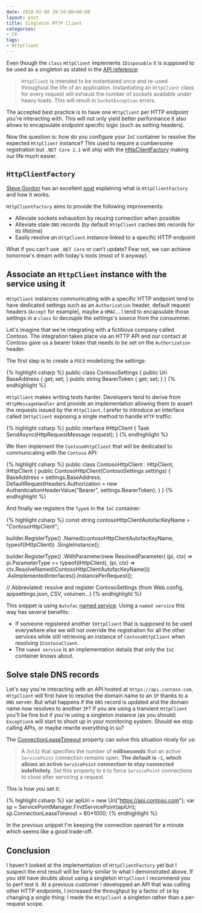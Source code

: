 ```yaml
---
date: 2018-02-08 20:34:06+00:00
layout: post
title: Singleton HTTP Client
categories:
- C#
tags:
- HttpClient
---
```


Even though the `class` `HttpClient` implements `IDisposable` it is supposed to be used as a singleton as stated in the [API reference][http-client-reference]:

> `HttpClient` is intended to be instantiated once and re-used throughout the life of an application. Instantiating an `HttpClient` class for every request will exhaust the number of sockets available under heavy loads. This will result in `SocketException` errors.

The accepted best practice is to have one `HttpClient` per HTTP endpoint you're interacting with. This will not only yield better performance it also allows to encapsulate endpoint specific logic (such as setting headers).

Now the question is: how do you configure your `IoC` container to resolve the expected `HttpClient` instance? This used to require a cumbersome registration but `.NET Core 2.1` will ship with the [HttpClientFactory][http-client-factory] making our life much easier.<!--more-->

## `HttpClientFactory`

[Steve Gordon][steve-gordon-blog] has an excellent [post][http-client-factory-post] explaining what is `HttpClientFactory` and how it works.

`HttpClientFactory` aims to provide the following improvements:

- Alleviate sockets exhaustion by reusing connection when possible
- Alleviate stale `DNS` records (by default `HttpClient` caches `DNS` records for its lifetime)
- Easily resolve an `HttpClient` instance linked to a specific HTTP endpoint

What if you can't use `.NET Core` or can't update? Fear not, we can achieve tomorrow's dream with today's tools (most of it anyway).

## Associate an `HttpClient` instance with the service using it

`HttpClient` instances communicating with a specific HTTP endpoint tend to have dedicated settings such as an `Authorization` header, default request headers (`Accept` for example), maybe a `HMAC`... I tend to encapsulate those settings in a `class` to decouple the settings's source from the consummer.

Let's imagine that we're integrating with a fictitious company called *Contoso*. The integration takes place via an HTTP API and our contact at Contoso gave us a bearer token that needs to be set on the `Authorization` header.

The first step is to create a `POCO` modelizing the settings:

{% highlight csharp %}
public class ContosoSettings
{
    public Uri BaseAddress { get; set; }
    public string BearerToken { get; set; }
}
{% endhighlight %}

`HttpClient` makes writing tests harder. Developers tend to derive from `HttpMessageHandler` and provide an implementation allowing them to assert the requests issued by the `HttpClient`. I prefer to introduce an interface called `IHttpClient` exposing a single method to handle `HTTP` traffic:

{% highlight csharp %}
public interface IHttpClient
{
    Task<HttpResponseMessage> SendAsync(HttpRequestMessage request);
}
{% endhighlight %}

We then implement the `ContosoHttpClient` that will be dedicated to communicating with the `Contoso` API:

{% highlight csharp %}
public class ContosoHttpClient : HttpClient, IHttpClient
{
    public ContosoHttpClient(ContosoSettings settings)
    {
        BaseAddress = settings.BaseAddress;
        DefaultRequestHeaders.Authorization = new AuthenticationHeaderValue("Bearer", settings.BearerToken);
    }
}
{% endhighlight %}

And finally we registers the `Type`s in the `IoC` container:

{% highlight csharp %}
const string contosoHttpClientAutofacKeyName = "ContosoHttpClient";

builder.RegisterType<ContosoHttpClient>()
    .Named(contosoHttpClientAutofacKeyName, typeof(IHttpClient))
    .SingleInstance();

builder.RegisterType<ContosoClient>()
    .WithParameter(new ResolvedParameter(
        (pi, ctx) => pi.ParameterType == typeof(IHttpClient),
        (pi, ctx) => ctx.ResolveNamed<IHttpClient>(ContosoHttpClientAutofacKeyName)))
    .AsImplementedInterfaces().InstancePerRequest();

// Abbreviated: resolve and register ContosoSettings (from Web.config, appsettings.json, CSV, volumen...)
{% endhighlight %}

This snippet is using `Autofac` [named service][autofac-named-service]. Using a `named service` this way has several benefits:

- If someone registered another `IHttpClient` that is supposed to be used everywhere else we will not override the registration for all the other services while still retrieving an instance of `ContosoHttpClient` when resolving `IContosoClient`.
- The `named service` is an implementation details that only the `IoC` container knows about.

## Solve stale DNS records

Let's say you're interacting with an API hosted at `https://api.contoso.com`, `HttpClient` will first have to resolve the domain name to an `IP` thanks to a `DNS` server. But what happens if the `DNS` record is updated and the domain name now resolves to another `IP`? If you are using a transient `HttpClient` you'll be fine but if you're using a singleton instance (as you should) `Exception`s will start to shoot up in your monitoring system. Should we stop calling APIs, or maybe rewrite everything in `Go`?

The [ConnectionLeaseTimeout][connection-lease-timeout] property can solve this situation nicely for us:

> A `Int32` that specifies the number of **milliseconds** that an active `ServicePoint` connection remains open. **The default is `-1`, which allows an active `ServicePoint` connection to stay connected indefinitely**. Set this property to `0` to force `ServicePoint` connections to close after servicing a request.

This is how you set it:

{% highlight csharp %}
var apiUri = new Uri("https://api.contoso.com");
var sp = ServicePointManager.FindServicePoint(apiUri);
sp.ConnectionLeaseTimeout = 60*1000;
{% endhighlight %}

In the previous snippet I'm keeping the connection opened for a minute which seems like a good trade-off.

## Conclusion

I haven't looked at the implementation of `HttpClientFactory` yet but I suspect the end result will be fairly similar to what I demonstrated above. If you still have doubts about using a singleton `HttpClient` I recommend you to perf test it. At a previous customer I developped an API that was calling other HTTP endpoints, I increased the throughput by a factor of `10` by changing a single thing: I made the `HttpClient` a singleton rather than a per-request scope.

[http-client-reference]: https://docs.microsoft.com/en-us/dotnet/api/system.net.http.httpclient?view=netcore-2.0#Remarks
[http-client-factory-post]: https://www.stevejgordon.co.uk/httpclientfactory-named-typed-clients-aspnetcore
[steve-gordon-blog]: https://www.stevejgordon.co.uk/
[connection-lease-timeout]: https://docs.microsoft.com/en-us/dotnet/api/system.net.servicepoint.connectionleasetimeout?view=netframework-4.7.1#System_Net_ServicePoint_ConnectionLeaseTimeout
[autofac-named-service]: http://autofaccn.readthedocs.io/en/latest/advanced/keyed-services.html#named-services
[http-client-factory]: https://github.com/aspnet/HttpClientFactory
